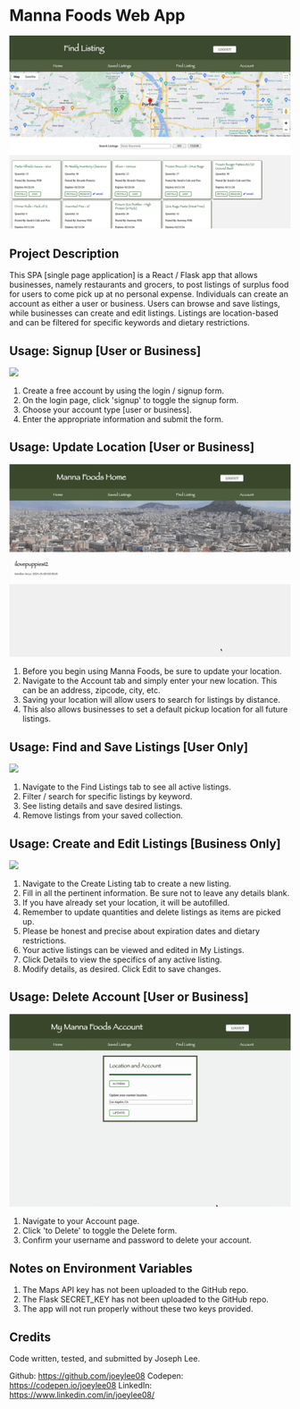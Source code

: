 # Manna Foods Web App

![](images/mannafoods.jpg)

## Project Description

This SPA [single page application] is a React / Flask app that allows businesses, namely restaurants and grocers, to post listings of surplus food for users to come pick up at no personal expense. Individuals can create an account as either a user or business. Users can browse and save listings, while businesses can create and edit listings. Listings are location-based and can be filtered for specific keywords and dietary restrictions.

## Usage: Signup [User or Business]

![](images/signup.gif)

1. Create a free account by using the login / signup form.
2. On the login page, click 'signup' to toggle the signup form.
3. Choose your account type [user or business].
4. Enter the appropriate information and submit the form.

## Usage: Update Location [User or Business]

![](images/updatelocation.gif)

1. Before you begin using Manna Foods, be sure to update your location.
2. Navigate to the Account tab and simply enter your new location. This can be an address, zipcode, city, etc.
3. Saving your location will allow users to search for listings by distance.
4. This also allows businesses to set a default pickup location for all future listings.

## Usage: Find and Save Listings [User Only]

![](images/findandsave.gif)

1. Navigate to the Find Listings tab to see all active listings.
2. Filter / search for specific listings by keyword.
3. See listing details and save desired listings.
4. Remove listings from your saved collection.

## Usage: Create and Edit Listings [Business Only]

![](images/createedit.gif)

1. Navigate to the Create Listing tab to create a new listing.
2. Fill in all the pertinent information. Be sure not to leave any details blank.
3. If you have already set your location, it will be autofilled.
4. Remember to update quantities and delete listings as items are picked up.
5. Please be honest and precise about expiration dates and dietary restrictions.
6. Your active listings can be viewed and edited in My Listings.
7. Click Details to view the specifics of any active listing.
8. Modify details, as desired. Click Edit to save changes.

## Usage: Delete Account [User or Business]

![](images/deleteacc.gif)

1. Navigate to your Account page.
2. Click 'to Delete' to toggle the Delete form.
3. Confirm your username and password to delete your account.

## Notes on Environment Variables

1. The Maps API key has not been uploaded to the GitHub repo.
2. The Flask SECRET_KEY has not been uploaded to the GitHub repo.
3. The app will not run properly without these two keys provided.

## Credits

Code written, tested, and submitted by Joseph Lee.

Github: https://github.com/joeylee08
Codepen: https://codepen.io/joeylee08
LinkedIn: https://www.linkedin.com/in/joeylee08/